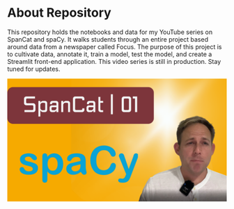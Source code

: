 # About Repository

This repository holds the notebooks and data for my YouTube series on SpanCat and spaCy. It walks students through an entire project based around data from a newspaper called Focus. The purpose of this project is to cultivate data, annotate it, train a model, test the model, and create a Streamlit front-end application. This video series is still in production. Stay tuned for updates.

<img href="https://www.youtube.com/playlist?list=PL2VXyKi-KpYtKSdydjcsI3L8dUj4Ck3iP" src="images/playlist.png"><img>